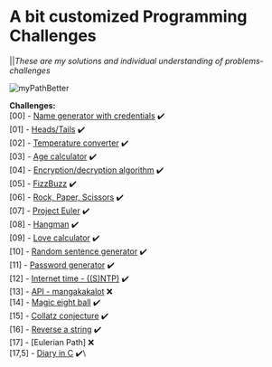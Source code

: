 # A bit customized Programming Challenges 
||*These are my solutions and individual understanding of problems-challenges*

![myPathBetter](https://user-images.githubusercontent.com/73887650/98054423-31107d00-1e3b-11eb-9083-e519f27445a8.png)

**Challenges:**\
[00] - [Name generator with credentials](https://github.com/El-Patron-Salan/challenges/tree/master/src/challenges/chall_00) :heavy_check_mark:\
[01] - [Heads/Tails](https://github.com/El-Patron-Salan/challenges/tree/master/src/challenges/chall_01) :heavy_check_mark:\
[02] - [Temperature converter](https://github.com/El-Patron-Salan/challenges/tree/master/src/challenges/chall_02) :heavy_check_mark:\
[03] - [Age calculator](https://github.com/El-Patron-Salan/challenges/tree/master/src/challenges/chall_03) :heavy_check_mark:\
[04] - [Encryption/decryption algorithm](https://github.com/El-Patron-Salan/challenges/tree/master/src/challenges/chall_04) :heavy_check_mark:\
[05] - [FizzBuzz](https://github.com/El-Patron-Salan/challenges/tree/master/src/challenges/chall_05) :heavy_check_mark:\
[06] - [Rock, Paper, Scissors](https://github.com/El-Patron-Salan/challenges/tree/master/src/challenges/chall_06) :heavy_check_mark:\
[07] - [Project Euler](https://github.com/El-Patron-Salan/challenges/tree/master/src/challenges/chall_07) :heavy_check_mark:\
[08] - [Hangman](https://github.com/El-Patron-Salan/challenges/tree/master/src/challenges/chall_08) :heavy_check_mark:\
[09] - [Love calculator](https://github.com/El-Patron-Salan/challenges/tree/master/src/challenges/chall_09) :heavy_check_mark:\
[10] - [Random sentence generator](https://github.com/El-Patron-Salan/challenges/tree/master/src/challenges/chall_10) :heavy_check_mark:\
[11] - [Password generator](https://github.com/El-Patron-Salan/challenges/tree/master/src/challenges/chall_11) :heavy_check_mark:\
[12] - [Internet time - ((S)NTP)](https://github.com/El-Patron-Salan/challenges/tree/master/src/challenges/chall_12) :heavy_check_mark:\
[13] - [API - mangakakalot](https://github.com/El-Patron-Salan/challenges/tree/master/src/challenges/chall_13) :x:\
[14] - [Magic eight ball](https://github.com/El-Patron-Salan/challenges/tree/master/src/challenges/chall_14) :heavy_check_mark:\
[15] - [Collatz conjecture](https://github.com/El-Patron-Salan/challenges/tree/master/src/challenges/chall_15) :heavy_check_mark:\
[16] - [Reverse a string](https://github.com/El-Patron-Salan/challenges/tree/master/src/challenges/chall_16) :heavy_check_mark:\
[17] - [Eulerian Path] :x:\
[17,5] - [Diary in C](https://github.com/El-Patron-Salan/challenges/tree/master/src/challenges/chall_17%2C5) :heavy_check_mark:\
